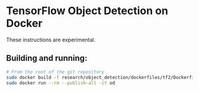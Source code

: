 # TensorFlow Object Detection on Docker

These instructions are experimental.

## Building and running:

```bash
# From the root of the git repository
sudo docker build -f research/object_detection/dockerfiles/tf2/Dockerfile -t od .
sudo docker run --rm --publish-all -it od
```
